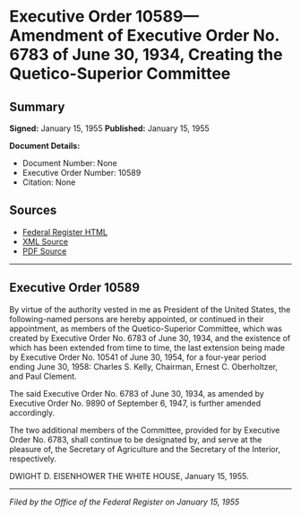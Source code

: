 # Executive Order 10589—Amendment of Executive Order No. 6783 of June 30, 1934, Creating the Quetico-Superior Committee

## Summary

**Signed:** January 15, 1955
**Published:** January 15, 1955

**Document Details:**
- Document Number: None
- Executive Order Number: 10589
- Citation: None

## Sources
- [Federal Register HTML](https://www.presidency.ucsb.edu/documents/executive-order-10589-amendment-executive-order-no-6783-june-30-1934-creating-the-quetico)
- [XML Source](None)
- [PDF Source](None)

---

## Executive Order 10589

By virtue of the authority vested in me as President of the United States, the following-named persons are hereby appointed, or continued in their appointment, as members of the Quetico-Superior Committee, which was created by Executive Order No. 6783 of June 30, 1934, and the existence of which has been extended from time to time, the last extension being made by Executive Order No. 10541 of June 30, 1954, for a four-year period ending June 30, 1958:
Charles S. Kelly, Chairman, Ernest C. Oberholtzer, and Paul Clement.

The said Executive Order No. 6783 of June 30, 1934, as amended by Executive Order No. 9890 of September 6, 1947, is further amended accordingly.

The two additional members of the Committee, provided for by Executive Order No. 6783, shall continue to be designated by, and serve at the pleasure of, the Secretary of Agriculture and the Secretary of the Interior, respectively.

DWIGHT D. EISENHOWER
THE WHITE HOUSE,
January 15, 1955.

---

*Filed by the Office of the Federal Register on January 15, 1955*
